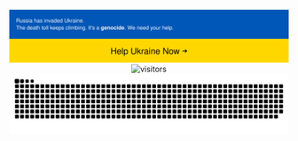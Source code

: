 <div align="center">

  [![Stand With Ukraine](https://raw.githubusercontent.com/vshymanskyy/StandWithUkraine/main/banner2-direct.svg)](https://stand-with-ukraine.pp.ua)
  ![visitors](https://visitor-badge.glitch.me/badge?page_id=tshrpl.tshrpl.readme&left_color=green&right_color=red)
  ![github contribution snake animation](https://raw.githubusercontent.com/tshrpl/tshrpl/output/github-contribution-grid-snake.svg)

</div>
